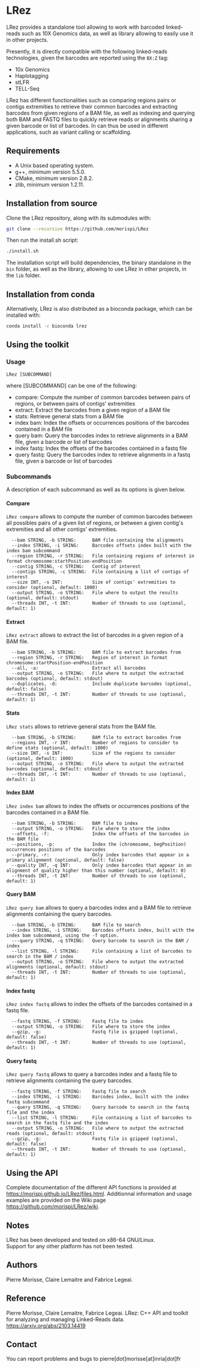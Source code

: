 # LRez

LRez provides a standalone tool allowing to work with barcoded linked-reads such as 10X Genomics data, as well as library allowing to easily use it in other projects.

Presently, it is directly compatible with the following linked-reads technologies, given the barcodes are reported using the `BX:Z` tag:
  - 10x Genomics
  - Haplotagging
  - stLFR
  - TELL-Seq

LRez has different functionalities such as comparing regions pairs or contigs extremities to retrieve their common barcodes and extracting barcodes from given regions
of a BAM file, as well as indexing and querying both BAM and FASTQ files to quickly retrieve reads or alignments sharing a given barcode or list of barcodes.
In can thus be used in different applications, such as variant calling or scaffolding.

Requirements
--------------

  - A Unix based operating system.
  - g++, minimum version 5.5.0.
  - CMake, minimum version 2.8.2.
  - zlib, minimum version 1.2.11.
  
Installation from source
--------------

Clone the LRez repository, along with its submodules with:

  ```bash
  git clone --recursive https://github.com/morispi/LRez
  ```

Then run the install.sh script:

  ```bash
  ./install.sh
  ```

The installation script will build dependencies, the binary standalone in the `bin` folder, as well as the library, allowing to use LRez in other projects, in the `lib` folder.

Installation from conda
--------------

Alternatively, LRez is also distributed as a bioconda package, which can be installed with:

```bash
conda install -c bioconda lrez
```
  
Using the toolkit
--------------

### Usage

`LRez [SUBCOMMAND]`

where [SUBCOMMAND] can be one of the following:

  - compare:     Compute the number of common barcodes between pairs of regions, or between pairs of contigs' extremities
  - extract:     Extract the barcodes from a given region of a BAM file
  - stats:       Retrieve general stats from a BAM file
  - index bam:   Index the offsets or occurrences positions of the barcodes contained in a BAM file
  - query bam:   Query the barcodes index to retrieve alignments in a BAM file, given a barcode or list of barcodes
  - index fastq: Index the offsets of the barcodes contained in a fastq file
  - query fastq: Query the barcodes index to retrieve alignments in a fastq file, given a barcode or list of barcodes

### Subcommands

A description of each subcommand as well as its options is given below.

#### Compare

`LRez compare` allows to compute the number of common barcodes between all possibles pairs of a given list of regions, or between a given contig's extremities and all other contigs' extremities.

      --bam STRING, -b STRING:      BAM file containing the alignments
      --index STRING, -i SRING:     Barcodes offsets index built with the index bam subcommand
      --region STRING, -r STRING:   File containing regions of interest in format chromosome:startPosition-endPosition
      --contig STRING, -c STRING:   Contig of interest
      --contigs STRING, -c STRING:  File containing a list of contigs of interest
      --size INT, -s INT:           Size of contigs' extremities to consider (optional, default: 1000) 
      --output STRING, -o STRING:   File where to output the results (optional, default: stdout)
      --threads INT, -t INT:        Number of threads to use (optional, default: 1)

#### Extract

`LRez extract` allows to extract the list of barcodes in a given region of a BAM file.

      --bam STRING, -b STRING:      BAM file to extract barcodes from
      --region STRING, -r STRING:   Region of interest in format chromosome:startPosition-endPosition
      --all, -a:                    Extract all barcodes
      --output STRING, -o STRING:   File where to output the extracted barcodes (optional, default: stdout)
      --duplicates, -d:             Include duplicate barcodes (optional, default: false)
      --threads INT, -t INT:        Number of threads to use (optional, default: 1)

#### Stats

`LRez stats` allows to retrieve general stats from the BAM file.

      --bam STRING, -b STRING:      BAM file to extract barcodes from
      --regions INT, -r INT:        Number of regions to consider to define stats (optional, default: 1000)
      --size INT, -s INT:           Size of the regions to consider (optional, default: 1000)
      --output STRING, -o STRING:   File where to output the extracted barcodes (optional, default: stdout)
      --threads INT, -t INT:        Number of threads to use (optional, default: 1)

#### Index BAM

`LRez index bam` allows to index the offsets or occurrences positions of the barcodes contained in a BAM file.

      --bam STRING, -b STRING:      BAM file to index
      --output STRING, -o STRING:   File where to store the index
      --offsets, -f:                Index the offsets of the barcodes in the BAM file
      --positions, -p:              Index the (chromosome, begPosition) occurrences positions of the barcodes
      --primary, -r:                Only index barcodes that appear in a primary alignment (optional, default: false)
      --quality INT, -q INT:        Only index barcodes that appear in an alignment of quality higher than this number (optional, default: 0)
      --threads INT, -t INT:        Number of threads to use (optional, default: 1)

#### Query BAM

`LRez query bam` allows to query a barcodes index and a BAM file to retrieve alignments containing the query barcodes.

      --bam STRING, -b STRING:      BAM file to search
      --index STRING, -i STRING:    Barcodes offsets index, built with the index bam subcommand, using the -f option.
      ---query STRING, -q STRING:   Query barcode to search in the BAM / index
      --list STRING, -l STRING:     File containing a list of barcodes to search in the BAM / index
      --output STRING, -o STRING:   File where to output the extracted alignments (optional, default: stdout)
      --threads INT, -t INT:        Number of threads to use (optional, default: 1)

#### Index fastq

`LRez index fastq` allows to index the offsets of the barcodes contained in a fastq file.

      --fastq STRING, -f STRING:    Fastq file to index
      --output STRING, -o STRING:   File where to store the index
      --gzip, -g:                   Fastq file is gzipped (optional, default: false)
      --threads INT, -t INT:        Number of threads to use (optional, default: 1)

#### Query fastq

`LRez query fastq` allows to query a barcodes index and a fastq file to retrieve alignments containing the query barcodes.

      --fastq STRING, -f STRING:    Fastq file to search
      --index STRING, -i STRING:    Barcodes index, built with the index fastq subcommand
      --query STRING, -q STRING:    Query barcode to search in the fastq file and the index
      --list STRING, -l STRING:     File containing a list of barcodes to search in the fastq file and the index
      --output STRING, -o STRING:   File where to output the extracted reads (optional, default: stdout)
      --gzip, -g:                   Fastq file is gzipped (optional, default: false)
      --threads INT, -t INT:        Number of threads to use (optional, default: 1)


Using the API
--------------

Complete documentation of the different API functions is provided at https://morispi.github.io/LRez/files.html. Additionnal information and usage examples are provided on the Wiki page https://github.com/morispi/LRez/wiki.

Notes
--------------

LRez has been developed and tested on x86-64 GNU/Linux.          
Support for any other platform has not been tested.

Authors
--------------

Pierre Morisse, Claire Lemaitre and Fabrice Legeai.

Reference
--------------

Pierre Morisse, Claire Lemaitre, Fabrice Legeai. LRez: C++ API and toolkit for analyzing and managing Linked-Reads data. https://arxiv.org/abs/2103.14419

Contact
--------------

You can report problems and bugs to pierre[dot]morisse[at]inria[dot]fr
